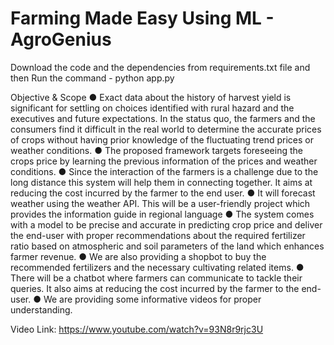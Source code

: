 # Farming Made Easy Using ML - AgroGenius

Download the code and the dependencies from requirements.txt file and then Run the command - python app.py

Objective & Scope
● Exact data about the history of harvest yield is significant for settling on choices identified with rural hazard and the executives and future expectations. In the status quo, the farmers and the consumers find it difficult in the real world to determine the accurate prices of crops without having prior knowledge of the fluctuating trend prices or weather conditions.
● The proposed framework targets foreseeing the crops price by learning the previous information of the prices and weather conditions.
● Since the interaction of the farmers is a challenge due to the long distance this system will help them in connecting together. It aims at reducing the cost incurred by the farmer to the end user.
● It will forecast weather using the weather API. This will be a user-friendly project which provides the information guide in regional language
● The system comes with a model to be precise and accurate in predicting crop price and deliver the end-user with proper recommendations about the required fertilizer ratio based on atmospheric and soil parameters of the land which enhances farmer revenue.
● We are also providing a shopbot to buy the recommended fertilizers and the necessary cultivating related items.
● There will be a chatbot where farmers can communicate to tackle their queries. It also aims at reducing the cost incurred by the farmer to the end-user.
● We are providing some informative videos for proper understanding.

Video Link: https://www.youtube.com/watch?v=93N8r9rjc3U
